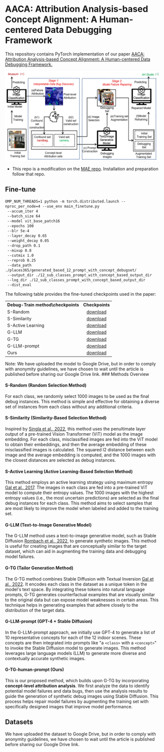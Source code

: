 # AACA: Attribution Analysis-based Concept Alignment: A Human-centered Data Debugging Framework

This repository contains PyTorch implementation of our paper [AACA: Attribution Analysis-based Concept Alignment: A Human-centered Data Debugging Framework.]()

![Overview of AACA](figures/framework.jpg)

* This repo is a modification on the [MAE repo](https://github.com/facebookresearch/mae). Installation and preparation follow that repo.


## Fine-tune
```
OMP_NUM_THREADS=1 python -m torch.distributed.launch --nproc_per_node=4 --use_env main_finetune.py    
 --accum_iter 4     
 --batch_size 64
 --model vit_base_patch16     
 --epochs 100     
 --blr 5e-4 
 --layer_decay 0.65     
 --weight_decay 0.05 
 --drop_path 0.1 
 --mixup 0.8 
 --cutmix 1.0 
 --reprob 0.25  
 --data_path ./places365/generated_based_12_prompt_with_concept_debugset/    
 --output_dir ./12_sub_classes_prompt_with_concept_based_output_dir    
 --log_dir ./12_sub_classes_prompt_with_concept_based_output_dir   
 --dist_eval
```

The following table provides the fine-tuned checkpoints used in the paper:
<table><tbody>
<!-- START TABLE -->
<!-- TABLE HEADER -->
<th valign="bottom">Debug-Train method\checkpoints</th>
<th valign="bottom">Checkpoints</th>

<!-- TABLE BODY -->
<tr><td align="left">S-Random</td>
<td align="center"><a href="">download</a></td>
</tr>
<tr><td align="left">S-Similarity</td>
<td align="center"><a href="">download</a></td>

</tr>
<tr><td align="left">S-Active Learning</td>
<td align="center"><a href="">download</a></td>

</tr>
<tr><td align="left">G-LLM</td>
<td align="center"><a href="">download</a></td>
</tr>
<tr><td align="left">G-TG</td>
<td align="center"><a href="">download</a></td>
</tr>
<tr><td align="left">G-LLM-prompt</td>
<td align="center"><a href="">download</a></td>
</tr>
<tr><td align="left">Ours</td>
<td align="center"><a href="">download</a></td>
</tr>

</tbody></table>
Note: We have uploaded the model to Google Drive, but in order to comply with anonymity guidelines, we have chosen to wait until the article is published before sharing our Google Drive link.
### Methods Overview

#### S-Random (Random Selection Method)
For each class, we randomly select 1000 images to be used as the final debug instances. This method is simple and effective for obtaining a diverse set of instances from each class without any additional criteria.

#### S-Similarity (Similarity-Based Selection Method)
Inspired by [Singla et al., 2022](https://arxiv.org/abs/2204.08074), this method uses the penultimate layer output of a pre-trained Vision Transformer (ViT) model as the image embedding. For each class, misclassified images are fed into the ViT model to obtain their embeddings, and then the average embedding of these misclassified images is calculated. The squared l2 distance between each image and the average embedding is computed, and the 1000 images with the closest distances are selected as debug instances.

#### S-Active Learning (Active Learning-Based Selection Method)
This method employs an active learning strategy using maximum entropy [Gal et al., 2017](https://arxiv.org/abs/1703.02910). The images in each class are fed into a pre-trained ViT model to compute their entropy values. The 1000 images with the highest entropy values (i.e., the most uncertain predictions) are selected as the final debug instances for each class. This method aims to select samples that are most likely to improve the model when labeled and added to the training set.

#### G-LLM (Text-to-Image Generative Model)
The G-LLM method uses a text-to-image generative model, such as Stable Diffusion [Rombach et al., 2022](https://arxiv.org/abs/2112.10752), to generate synthetic images. This method is useful for creating images that are conceptually similar to the target dataset, which can aid in augmenting the training data and debugging model failures.

#### G-TG (Tailor Generation Method)
The G-TG method combines Stable Diffusion with Textual Inversion [Gal et al., 2022](https://arxiv.org/abs/2205.06238). It encodes each class in the dataset as a unique token in the model's text space. By integrating these tokens into natural language prompts, G-TG generates counterfactual examples that are visually similar to the original data but can expose model weaknesses in certain areas. This technique helps in generating examples that adhere closely to the distribution of the target data.

#### G-LLM-prompt (GPT-4 + Stable Diffusion)
In the G-LLM-prompt approach, we initially use GPT-4 to generate a list of 10 representative concepts for each of the 12 indoor scenes. These concepts are then integrated into prompts like "a `<class>` with a `<concept>`" to invoke the Stable Diffusion model to generate images. This method leverages large language models (LLM) to generate more diverse and contextually accurate synthetic images.

#### G-TG-human-prompt (Ours)
This is our proposed method, which builds upon G-TG by incorporating **concept-level attribution analysis**. We first analyze the data to identify potential model failures and data bugs, then use the analysis results to guide the generation of synthetic debug images using Stable Diffusion. This process helps repair model failures by augmenting the training set with specifically designed images that improve model performance.


## Datasets

We have uploaded the dataset to Google Drive, but in order to comply with anonymity guidelines, we have chosen to wait until the article is published before sharing our Google Drive link.







